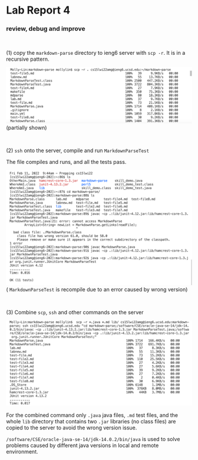 # Lab Report 4

### review, debug and improve
 
<br />

(1) copy the `markdown-parse` directory to ieng6 server with `scp -r`. It is in a recursive pattern. 

![sc](3.1.png) (partially shown)

<br />

(2) `ssh` onto the server, compile and run `MarkdownParseTest`

The file compiles and runs, and all the tests pass. 

![sc](3.2.png) ( `MarkdownParseTest` is recompile due to an error caused by wrong version)

<br />

(3) Combine `scp`, `ssh` and other commands on the server

![sc](3.3.png)

For the combined command only `.java` java files, `.md` test files, and the whole `lib` directory that contains two `.jar` libraries (no class files) are copied to the server to avoid the wrong version issue. 

`/software/CSE/oracle-java-se-14/jdk-14.0.2/bin/java` is used to solve problems caused by different java versions in local and remote environment. 

<br />
